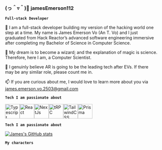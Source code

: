 ### (っ＾▿＾)💨 jamesEmerson112

**`Full-stack Developer`**

🤔 I am a full-stack developer building my version of the hacking world one step at a time. My name is James Emerson Vo (An T. Vo) and I just graduated from Hack Reactor’s advanced software engineering immersive after completing my Bachelor of Science in Computer Science.

🌱 My dream is to become a wizard; and the explanation of magic is science. Therefore, here I am, a Computer Scientist.

🔭 I genuinly believe AR is going to be the leading tech after EVs. If there may be any similar role, please count me in.

📫 If you are curious about me, I would love to learn more about you via james.emerson.vo.2503@gmail.com


**`Tech I am passionate about`**
<div style="display: flex; ">
  <a href="https://www.typescriptlang.org"><img src="https://raw.githubusercontent.com/danielcranney/readme-generator/main/public/icons/skills/typescript-colored.svg" width="48" height="48" alt="Typescript" /></a>
  <a href="https://www.reactjs.org"><img src="https://raw.githubusercontent.com/danielcranney/readme-generator/main/public/icons/skills/react-colored.svg" width="48" height="48" alt="React" /></a>
  <a href="https://www.nextjs.org"><img src="https://raw.githubusercontent.com/danielcranney/readme-generator/main/public/icons/skills/nextjs-colored-dark.svg" width="48" height="48" alt="NextJs" /></a>
  <a href="https://trpc.io"><img src="https://avatars.githubusercontent.com/u/78011399?s=200&v=4" width="48" height="48" alt="tRPC"/></a>
  <a href="https://www.tailwindcss.com"><img src="https://raw.githubusercontent.com/danielcranney/readme-generator/main/public/icons/skills/tailwindcss-colored.svg" width="48" height="48" alt="TailwindCSS" /></a>
  <a href="https://prisma.io"><img src="https://www.prisma.io/images/favicon-32x32.png" width="48" height="48" alt="Prisma" /></a>
</div>

**`Tech I am passionate about`**

[![James's GitHub stats](https://github-readme-stats.vercel.app/api?username=jamesEmerson112)](https://github.com/anuraghazra/github-readme-stats)

**`My characters`**


<!--
**jamesEmerson112/jamesEmerson112** is a ✨ _special_ ✨ repository because its `README.md` (this file) appears on your GitHub profile.

Here are some ideas to get you started:

- 🔭 I’m currently working on ...
- 🌱 I’m currently learning ...
- 👯 I’m looking to collaborate on ...
- 🤔 I’m looking for help with ...
- 💬 Ask me about ...
- 📫 How to reach me: ...
- 😄 Pronouns: ...
- ⚡ Fun fact: ...
-->
